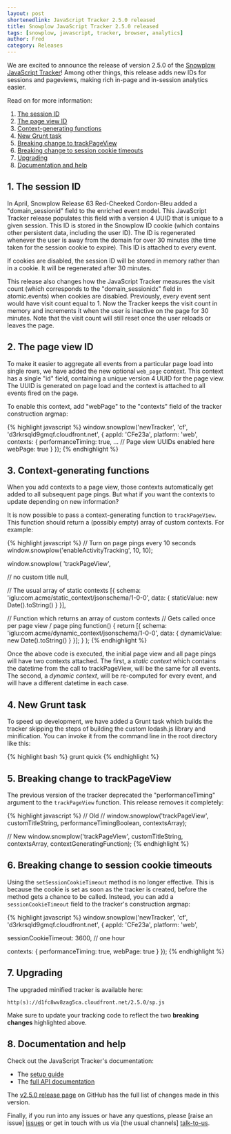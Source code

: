 ```yaml
---
layout: post
shortenedlink: JavaScript Tracker 2.5.0 released
title: Snowplow JavaScript Tracker 2.5.0 released
tags: [snowplow, javascript, tracker, browser, analytics]
author: Fred
category: Releases
---
```


We are excited to announce the release of version 2.5.0 of the [Snowplow JavaScript Tracker][release-250]! Among other things, this release adds new IDs for sessions and pageviews, making rich in-page and in-session analytics easier.

Read on for more information:

1. [The session ID](/blog/2015/07/22/snowplow-javascript-tracker-2.5.0-released/#session-id)
2. [The page view ID](/blog/2015/07/22/snowplow-javascript-tracker-2.5.0-released/#pageview-id)
3. [Context-generating functions](/blog/2015/07/22/snowplow-javascript-tracker-2.5.0-released/#context-generating-functions)
4. [New Grunt task](/blog/2015/07/22/snowplow-javascript-tracker-2.5.0-released/#grunt)
5. [Breaking change to trackPageView](/blog/2015/07/22/snowplow-javascript-tracker-2.5.0-released/#breaking1)
6. [Breaking change to session cookie timeouts](/blog/2015/07/22/snowplow-javascript-tracker-2.5.0-released/#breaking2)
7. [Upgrading](/blog/2015/07/22/snowplow-javascript-tracker-2.5.0-released/#upgrading)
8. [Documentation and help](/blog/2015/07/22/snowplow-javascript-tracker-2.5.0-released/#docs)

<!--more-->

<h2 id="session-id">1. The session ID</h2>

In April, Snowplow Release 63 Red-Cheeked Cordon-Bleu added a "domain_sessionid" field to the enriched event model. This JavaScript Tracker release populates this field with a version 4 UUID that is unique to a given session. This ID is stored in the Snowplow ID cookie (which contains other persistent data, including the user ID). The ID is regenerated whenever the user is away from the domain for over 30 minutes (the time taken for the session cookie to expire). This ID is attached to every event.

If cookies are disabled, the session ID will be stored in memory rather than in a cookie. It will be regenerated after 30 minutes.

This release also changes how the JavaScript Tracker measures the visit count (which corresponds to the "domain_sessionidx" field in atomic.events) when cookies are disabled. Previously, every event sent would have visit count equal to 1. Now the Tracker keeps the visit count in memory and increments it when the user is inactive on the page for 30 minutes. Note that the visit count will still reset once the user reloads or leaves the page.

<h2 id="pageview-id">2. The page view ID</h2>

To make it easier to aggregate all events from a particular page load into single rows, we have added the new optional `web_page` context. This context has a single "id" field, containing a unique version 4 UUID for the page view. The UUID is generated on page load and the context is attached to all events fired on the page.

To enable this context, add "webPage" to the "contexts" field of the tracker construction argmap:

{% highlight javascript %}
window.snowplow('newTracker', 'cf', 'd3rkrsqld9gmqf.cloudfront.net', {
  appId: 'CFe23a',
  platform: 'web',
  contexts: {
    performanceTiming: true,
    ...
    // Page view UUIDs enabled here
    webPage: true
  }
});
{% endhighlight %}

<h2 id="context-generating-functions">3. Context-generating functions</h2>

When you add contexts to a page view, those contexts automatically get added to all subsequent page pings. But what if you want the contexts to update depending on new information?

It is now possible to pass a context-generating function to `trackPageView`. This function should return a (possibly empty) array of custom contexts. For example:

{% highlight javascript %}
// Turn on page pings every 10 seconds
window.snowplow('enableActivityTracking', 10, 10);

window.snowplow(
  'trackPageView',

  // no custom title
  null,

  // The usual array of static contexts
  [{
    schema: 'iglu:com.acme/static_context/jsonschema/1-0-0',
    data: {
      staticValue: new Date().toString()
    }
  }],

  // Function which returns an array of custom contexts
  // Gets called once per page view / page ping
  function() {
    return [{
      schema: 'iglu:com.acme/dynamic_context/jsonschema/1-0-0',
      data: {
        dynamicValue: new Date().toString()
      }
    }];
  }
);
{% endhighlight %}

Once the above code is executed, the initial page view and all page pings will have two contexts attached. The first, a *static context* which contains the datetime from the call to trackPageView, will be the same for all events. The second, a *dynamic context*, will be re-computed for every event, and will have a different datetime in each case.

<h2 id="grunt">4. New Grunt task</h2>

To speed up development, we have added a Grunt task which builds the tracker skipping the steps of building the custom lodash.js library and minification. You can invoke it from the command line in the root directory like this:

{% highlight bash %}
grunt quick
{% endhighlight %}

<h2 id="breaking1">5. Breaking change to trackPageView</h2>

The previous version of the tracker deprecated the "performanceTiming" argument to the `trackPageView` function. This release removes it completely:

{% highlight javascript %}
// Old
// window.snowplow('trackPageView', customTitleString, performanceTimingBoolean, contextsArray);

// New
window.snowplow('trackPageView', customTitleString, contextsArray, contextGeneratingFunction);
{% endhighlight %}

<h2 id="breaking2">6. Breaking change to session cookie timeouts</h2>

Using the `setSessionCookieTimeout` method is no longer effective. This is because the cookie is set as soon as the tracker is created, before the method gets a chance to be called. Instead, you can add a `sessionCookieTimeout` field to the tracker's construction argmap:

{% highlight javascript %}
window.snowplow('newTracker', 'cf', 'd3rkrsqld9gmqf.cloudfront.net', {
  appId: 'CFe23a',
  platform: 'web',

  sessionCookieTimeout: 3600, // one hour

  contexts: {
    performanceTiming: true,
    webPage: true
  }
});
{% endhighlight %}

<h2 id="upgrading">7. Upgrading</h2>

The upgraded minified tracker is available here:

    http(s)://d1fc8wv8zag5ca.cloudfront.net/2.5.0/sp.js

Make sure to update your tracking code to reflect the two **breaking changes** highlighted above.

<h2 id="docs">8. Documentation and help</h2>

Check out the JavaScript Tracker's documentation:

* The [setup guide][setup]
* The [full API documentation][tech-docs]

The [v2.5.0 release page][release-250] on GitHub has the full list of changes made in this version.

Finally, if you run into any issues or have any questions, please [raise an issue] [issues] or get in touch with us via [the usual channels] [talk-to-us].

[release-250]: https://github.com/snowplow/snowplow-javascript-tracker/releases/tag/2.5.0
[tech-docs]: https://github.com/snowplow/snowplow/wiki/1-General-parameters-for-the-Javascript-tracker
[setup]: https://github.com/snowplow/snowplow/wiki/Javascript-tracker-setup
[issues]: https://github.com/snowplow/snowplow/issues
[talk-to-us]: https://github.com/snowplow/snowplow/wiki/Talk-to-us
